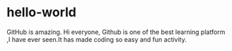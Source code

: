 # hello-world
GitHub is amazing.
Hi everyone,
Github is one of the best learning platform ,I have ever seen.It has made coding so easy and fun activity. 
